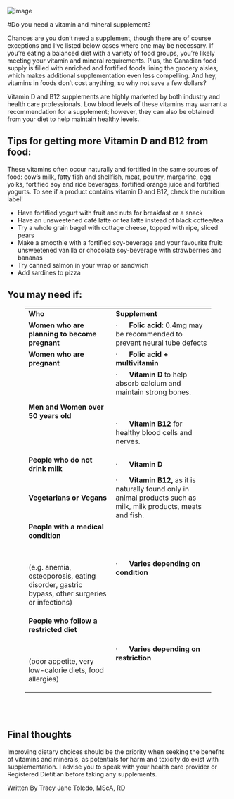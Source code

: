 ![image](https://tracyjanenutrition.com/wp-content/uploads/2018/10/herbal-vitamins_4460x4460.jpg)



#Do you need a vitamin and mineral supplement?  


<!-- wp:paragraph -->
<p>Chances are you don’t need a supplement, though there are of course exceptions and I’ve listed below cases where one may be necessary. If you’re eating a balanced diet with a variety of food groups, you’re likely meeting your vitamin and mineral requirements. Plus, the Canadian food supply is filled with enriched and fortified foods lining the grocery aisles, which makes additional supplementation even less compelling. And hey, vitamins in foods don’t cost anything, so why not save a few dollars?</p>
<!-- /wp:paragraph -->

<!-- wp:paragraph -->
<p>Vitamin D and B12 supplements are highly marketed by both industry and health care professionals. Low blood levels of these vitamins may warrant a recommendation for a supplement; however, they can also be obtained from your diet to help maintain healthy levels.</p>
<!-- /wp:paragraph -->

<!-- wp:heading -->
<h2><strong>Tips for getting more Vitamin D and B12 from food:</strong></h2>
<!-- /wp:heading -->

<!-- wp:paragraph -->
<p>These vitamins often occur naturally and fortified in the same sources of food: cow’s milk, fatty fish and shellfish, meat, poultry, margarine, egg yolks, fortified soy and rice beverages, fortified orange juice and fortified yogurts. To see if a product contains vitamin D and B12, check the nutrition label!</p>
<!-- /wp:paragraph -->

<!-- wp:list -->
<ul><li>Have fortified yogurt with fruit and nuts for breakfast or a snack</li><li>Have an unsweetened café latte or tea latte instead of black coffee/tea</li><li>Try a whole grain bagel with cottage cheese, topped with ripe, sliced pears</li><li>Make a smoothie with a fortified soy-beverage and your favourite fruit: unsweetened vanilla or chocolate soy-beverage with strawberries and bananas</li><li>Try canned salmon in your wrap or sandwich</li><li>Add sardines to pizza</li></ul>
<!-- /wp:list -->

<p></p>

<!-- wp:heading -->
<h2><strong>You may need if:</strong></h2>
<!-- /wp:heading -->

<!-- wp:table -->
<figure class="wp-block-table"><table><tbody><tr><td><strong>Who</strong></td><td><strong>Supplement</strong></td></tr><tr><td><strong>Women who are planning to become pregnant</strong></td><td>·&nbsp;&nbsp;&nbsp;&nbsp;&nbsp; <strong>Folic acid: </strong>0.4mg may be recommended to prevent neural tube defects</td></tr><tr><td><strong>Women who are pregnant</strong></td><td>·&nbsp;&nbsp;&nbsp;&nbsp;&nbsp; <strong>Folic acid + multivitamin</strong></td></tr><tr><td><strong>Men and Women over 50 years old</strong></td><td>·&nbsp;&nbsp;&nbsp;&nbsp;&nbsp; <strong>Vitamin D </strong>to help absorb calcium and maintain strong bones.
<p>&nbsp;</p>
<p>·&nbsp;&nbsp;&nbsp;&nbsp;&nbsp; <strong>Vitamin B12 </strong>for healthy blood cells and nerves.</p>
</td></tr><tr><td><strong>People who do not drink milk</strong></td><td>·&nbsp;&nbsp;&nbsp;&nbsp;&nbsp; <strong>Vitamin D </strong></td></tr><tr><td><strong>Vegetarians or Vegans</strong></td><td>·&nbsp;&nbsp;&nbsp;&nbsp;&nbsp; <strong>Vitamin B12, </strong>as it is naturally found only in animal products such as milk, milk products, meats and fish.</td></tr><tr><td><strong>People with a medical condition </strong>
<p>&nbsp;</p>
<p>(e.g. anemia, osteoporosis, eating disorder, gastric bypass, other surgeries or infections)</p>
</td><td>·&nbsp;&nbsp;&nbsp;&nbsp;&nbsp; <strong>Varies depending on condition</strong></td></tr><tr><td><strong>People who follow a restricted diet </strong>
<p>&nbsp;</p>
<p>(poor appetite, very low-calorie diets, food allergies)</p>
</td><td>·&nbsp;&nbsp;&nbsp;&nbsp;&nbsp; <strong>Varies depending on restriction</strong></td></tr></tbody></table></figure>
<!-- /wp:table -->

<!-- wp:heading -->
<h2><strong>&nbsp;</strong></h2>
<!-- /wp:heading -->

<!-- wp:heading -->
<h2><strong>Final thoughts</strong></h2>
<!-- /wp:heading -->

<!-- wp:paragraph -->
<p>Improving dietary choices should be the priority when seeking the benefits of vitamins and minerals, as potentials for harm and toxicity do exist with supplementation. I advise you to speak with your health care provider or Registered Dietitian before taking any supplements.</p>
<!-- /wp:paragraph -->

<!-- wp:paragraph -->
<p>Written By Tracy Jane Toledo, MScA, RD</p>
<!-- /wp:paragraph -->